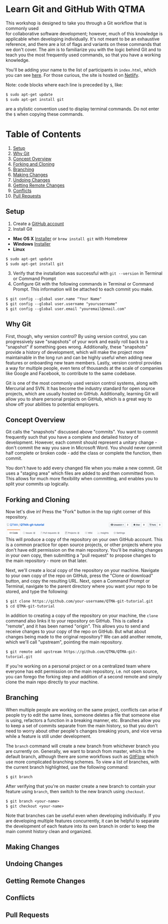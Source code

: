 # Learn Git and GitHub With QTMA
This workshop is designed to take you through a Git workflow that is commonly used  
for collaborative software development; however, much of this knowledge is applicable
when developing individually. It's not meant to be an exhaustive reference, and
there are a lot of flags and variants on these commands that we don't cover. The aim
is to familiarize you with the logic behind Git and to teach you the most frequently
used commands, so that you have a working knowledge.

You'll be adding your name to the list of participants in `index.html`, which
you can see [here](http://git.qtma.ca). For those curious, the site is hosted on
[Netlify](https://www.netlify.com).

Note: code blocks where each line is preceded by `$`, like:
```
$ sudo apt-get update
$ sudo apt-get install git
```
are a stylistic convention used to display terminal commands. Do not enter the `$`
when copying these commands.

# Table of Contents
1. [Setup](#setup)
2. [Why Git](#why-git)
3. [Concept Overview](#concept-overview)
4. [Forking and Cloning](#forking-and-cloning)
5. [Branching](#branching)
6. [Making Changes](#making-changes)
7. [Undoing Changes](#undoing-changes)
8. [Getting Remote Changes](#getting-remote-changes)
9. [Conflicts](#conflicts)
10. [Pull Requests](#pull-requests)

## Setup
1. Create a [GitHub account](github.com)
2. Install Git
  - **Mac OS X** [Installer](https://sourceforge.net/projects/git-osx-installer/files/) or
    `brew install git` with Homebrew
  - **Windows** [Installer](https://git-for-windows.github.io/)
  - **Linux**
  ```
  $ sudo apt-get update
  $ sudo apt-get install git
  ```
3. Verify that the installation was successful with `git --version` in Terminal
or Command Prompt
4. Configure Git with the following commands in Terminal or Command Prompt.
This information will be attached to each commit you make.
```
$ git config --global user.name "Your Name"
$ git config --global user.username "yourusername"
$ git config --global user.email "youremail@email.com"
```

## Why Git
First, though, why version control? By using version control, you can progressively
save "snapshots" of your work and easily roll back to a "snapshot" if something
goes wrong. Additionally, these "snapshots" provide a history of development,
which will make the project more maintainable in the long run and can be highly
useful when adding new features or onboarding new team members. Lastly, version
control provides a way for multiple people, even tens of thousands at the scale
of companies like Google and Facebook, to contribute to the same codebase.

Git is one of the most commonly used version control systems, along with Mercurial
and SVN. It has become the industry standard for open source projects, which are usually
hosted on GitHub. Additionally, learning Git will allow you to share personal projects
on GitHub, which is a great way to show off your abilities to potential employers.

## Concept Overview
Git calls the "snapshots" discussed above "commits". You want to commit frequently
such that you have a complete and detailed history of development. However, each
commit should represent a unitary change - don't commit the way you save in Microsoft
Word. You should never commit half complete or broken code - add the class or complete
the function, then commit.

You don't have to add every changed file when you make a new commit. Git uses a
"staging area" which files are added to and then committed from. This allows for
much more flexibility when committing, and enables you to split your commits up
logically.

## Forking and Cloning
Now let's dive in! Press the "Fork" button in the top right corner of this repository.
![Fork Image](assets/img/fork-screenshot.png)
This will produce a copy of the repository on your own GitHub account. This is a
common practice for open source projects, or other projects where you don't have
edit permission on the main repository. You'll be making changes in your own copy,
then submitting a "pull request" to propose changes to the main repository - more
on that later.

Next, we'll create a local copy of the repository on your machine. Navigate to your
own copy of the repo on GitHub, press the "Clone or download" button, and copy the
resulting URL. Next, open a Command Prompt or Terminal, navigate to the parent
directory where you want your repo to be stored, and type the following:
```
$ git clone https://github.com/your-username/QTMA-git-tutorial.git
$ cd QTMA-git-tutorial
```
In addition to creating a copy of the repository on your machine, the `clone`
command also links it to your repository on GitHub. This is called a "remote",
and it has been named "origin". This allows you to send and receive changes to
your copy of the repo on GitHub. But what about changes being made to the original
repository? We can add another remote, which we'll call "upstream", pointing
the main repository.
```
$ git remote add upstream https://github.com/QTMA/QTMA-git-tutorial.git
```
If you're working on a personal project or on a centralized team where everyone
has edit permission on the main repository, i.e. not open source, you can
forego the forking step and addition of a second remote and simply clone the
main repo directly to your machine.

## Branching
When multiple people are working on the same project, conflicts can arise if
people try to edit the same lines, someone deletes a file that someone else is using,
refactors a function in a breaking manner, etc. Branches allow you to keep a set
of commits separate from the main history, so that you don't need to worry about
other people's changes breaking yours, and vice versa while a feature is still under
development.

The `branch` command will create a new branch from whichever branch you are currently on.
Generally, we want to branch from master, which is the default branch, although there
are some workflows such as [GitFlow](https://nvie.com/posts/a-successful-git-branching-model/)
which use more complicated branching schemes. To view a list of branches, with the current
branch highlighted, use the following command:
```
$ git branch
```
After verifying that you're on master create a new branch to contain your feature
using `branch`, then switch to the new branch using `checkout`.
```
$ git branch <your-name>
$ git checkout <your-name>
```
Note that branches can be useful even when developing individually. If you are
developing multiple features concurrently, it can be helpful to separate the
development of each feature into its own branch in order to keep the main commit
history clean and organized.

## Making Changes
## Undoing Changes
## Getting Remote Changes
## Conflicts
## Pull Requests
